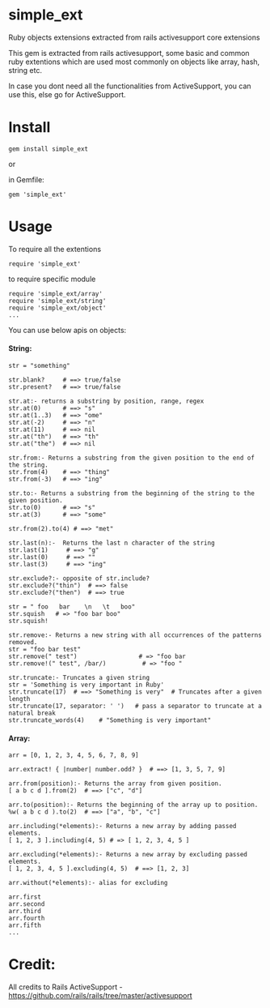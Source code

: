 # simple_ext
Ruby objects extensions extracted from rails activesupport core extensions

This gem is extracted from rails activesupport, some basic and common ruby extentions which are used most commonly on objects like array, hash, string etc.

In case you dont need all the functionalities from ActiveSupport, you can use this, else go for ActiveSupport.

# Install

    gem install simple_ext

or 

in Gemfile:

    gem 'simple_ext'

# Usage

To require all the extentions

    require 'simple_ext'

to require specific module

    require 'simple_ext/array'
    require 'simple_ext/string'
    require 'simple_ext/object'
    ...
    
You can use below apis on objects:

#### String:
    str = "something"
    
    str.blank?     # ==> true/false
    str.present?   # ==> true/false
    
    str.at:- returns a substring by position, range, regex
    str.at(0)      # ==> "s"
    str.at(1..3)   # ==> "ome"
    str.at(-2)     # ==> "n"
    str.at(11)     # ==> nil
    str.at("th")   # ==> "th"
    str.at("the")  # ==> nil
    
    str.from:- Returns a substring from the given position to the end of the string.
    str.from(4)    # ==> "thing"
    str.from(-3)   # ==> "ing"
    
    str.to:- Returns a substring from the beginning of the string to the given position.
    str.to(0)      # ==> "s"
    str.at(3)      # ==> "some"
    
    str.from(2).to(4) # ==> "met"
    
    str.last(n):-  Returns the last n character of the string
    str.last(1)     # ==> "g"
    str.last(0)     # ==> ""
    str.last(3)     # ==> "ing"
    
    str.exclude?:- opposite of str.include?
    str.exclude?("thin")  # ==> false
    str.exclude?("then")  # ==> true
    
    str = " foo   bar    \n   \t   boo"
    str.squish   # => "foo bar boo"
    str.squish!
    
    str.remove:- Returns a new string with all occurrences of the patterns removed.
    str = "foo bar test"
    str.remove(" test")                 # => "foo bar
    str.remove!(" test", /bar/)          # => "foo "
    
    str.truncate:- Truncates a given string
    str = 'Something is very important in Ruby'
    str.truncate(17)  # ==> "Something is very"  # Truncates after a given length 
    str.truncate(17, separator: ' ')   # pass a separator to truncate at a natural break
    str.truncate_words(4)    # "Something is very important"
    

#### Array:
    arr = [0, 1, 2, 3, 4, 5, 6, 7, 8, 9]
    
    arr.extract! { |number| number.odd? }  # ==> [1, 3, 5, 7, 9]
    
    arr.from(position):- Returns the array from given position.
    [ a b c d ].from(2)  # ==> ["c", "d"]
    
    arr.to(position):- Returns the beginning of the array up to position.
    %w( a b c d ).to(2)  # ==> ["a", "b", "c"]
    
    arr.including(*elements):- Returns a new array by adding passed elements.
    [ 1, 2, 3 ].including(4, 5) # => [ 1, 2, 3, 4, 5 ]
    
    arr.excluding(*elements):- Returns a new array by excluding passed elements.
    [ 1, 2, 3, 4, 5 ].excluding(4, 5)  # ==> [1, 2, 3]
    
    arr.without(*elements):- alias for excluding
    
    arr.first
    arr.second
    arr.third
    arr.fourth
    arr.fifth
    ...

# Credit:

All credits to Rails ActiveSupport - https://github.com/rails/rails/tree/master/activesupport 
